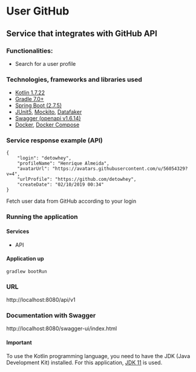 # User GitHub

## Service that integrates with GitHub API

### Functionalities:

- Search for a user profile


### Technologies, frameworks and libraries used
- [Kotlin 1.7.22](https://kotlinlang.org/docs/home.html)
- [Gradle 7.0+](https://docs.gradle.org/7.0/userguide/userguide.html)
- [Spring Boot (2.7.5)](https://spring.io/projects/spring-boot)
- [JUnit5](https://junit.org/junit5/docs/current/user-guide/), [Mockito](https://site.mockito.org/), [Datafaker](https://www.datafaker.net/)
- [Swagger (openapi v1.6.14)](https://springdoc.org/)
- [Docker](https://www.docker.com/), [Docker Compose](https://docs.docker.com/compose/)

### Service response example (API)
```
{
    "login": "detowhey",
    "profileName": "Henrique Almeida",
    "avatarUrl": "https://avatars.githubusercontent.com/u/56054329?v=4",
    "urlProfile": "https://github.com/detowhey",
    "createDate": "02/10/2019 00:34"
}
```
Fetch user data from GitHub according to your login


### Running the application

#### Services
- API

#### Application up
```
gradlew bootRun
```

### URL

http://localhost:8080/api/v1

### Documentation with Swagger

http://localhost:8080/swagger-ui/index.html

#### Important

To use the Kotlin programming language, you need to have the JDK (Java Development Kit) installed. For this application, [JDK 11](https://www.oracle.com/br/java/technologies/javase/jdk11-archive-downloads.html) is used.
